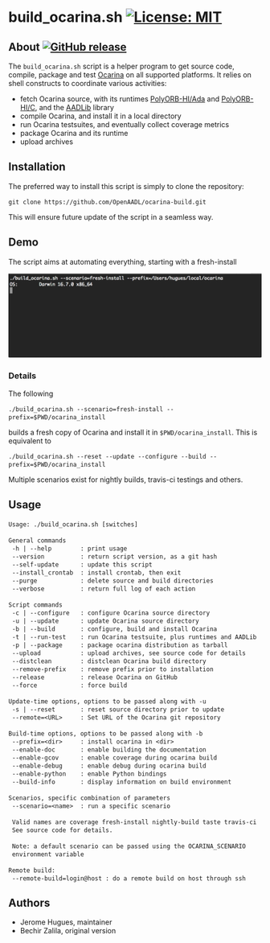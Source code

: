 # build_ocarina.sh  [![License: MIT](https://img.shields.io/badge/License-MIT-yellow.svg)](https://opensource.org/licenses/MIT)

## About [![GitHub release](https://img.shields.io/github/release/OpenAADL/ocarina-build.svg)](https://github.com/OpenAADL/ocarina-build/releases)

The `build_ocarina.sh` script is a helper program to get source code,
compile, package and test [Ocarina](https://github.com/openaadl/ocarina) on all supported platforms. It relies
on shell constructs to coordinate various activities:

- fetch Ocarina source, with its runtimes [PolyORB-HI/Ada](https://github.com/OpenAADL/polyorb-hi-ada) and
  [PolyORB-HI/C](https://github.com/OpenAADL/polyorb-hi-c), and the [AADLib](https://github.com/OpenAADL/AADLib) library
- compile Ocarina, and install it in a local directory
- run Ocarina testsuites, and eventually collect coverage metrics
- package Ocarina and its runtime
- upload archives

## Installation

The preferred way to install this script is simply to clone the repository:
 ```
 git clone https://github.com/OpenAADL/ocarina-build.git
 ```

 This will ensure future update of the script in a seamless way.

## Demo

The script aims at automating everything, starting with a fresh-install

![gif](demo.gif)

### Details

The following
 ```
./build_ocarina.sh --scenario=fresh-install --prefix=$PWD/ocarina_install
 ```

builds a fresh copy of Ocarina and install it in `$PWD/ocarina_install`. This is equivalent to

 ```
./build_ocarina.sh --reset --update --configure --build --prefix=$PWD/ocarina_install
 ```

Multiple scenarios exist for nightly builds, travis-ci testings and others.

## Usage

```
Usage: ./build_ocarina.sh [switches]

General commands
 -h | --help        : print usage
 --version          : return script version, as a git hash
 --self-update      : update this script
 --install_crontab  : install crontab, then exit
 --purge            : delete source and build directories
 --verbose          : return full log of each action

Script commands
 -c | --configure   : configure Ocarina source directory
 -u | --update      : update Ocarina source directory
 -b | --build       : configure, build and install Ocarina
 -t | --run-test    : run Ocarina testsuite, plus runtimes and AADLib
 -p | --package     : package ocarina distribution as tarball
 --upload           : upload archives, see source code for details
 --distclean        : distclean Ocarina build directory
 --remove-prefix    : remove prefix prior to installation
 --release          : release Ocarina on GitHub
 --force            : force build

Update-time options, options to be passed along with -u
 -s | --reset       : reset source directory prior to update
 --remote=<URL>     : Set URL of the Ocarina git repository

Build-time options, options to be passed along with -b
 --prefix=<dir>     : install ocarina in <dir>
 --enable-doc       : enable building the documentation
 --enable-gcov      : enable coverage during ocarina build
 --enable-debug     : enable debug during ocarina build
 --enable-python    : enable Python bindings
 --build-info       : display information on build environment

Scenarios, specific combination of parameters
 --scenario=<name>  : run a specific scenario

 Valid names are coverage fresh-install nightly-build taste travis-ci
 See source code for details.

 Note: a default scenario can be passed using the OCARINA_SCENARIO
 environment variable

Remote build:
 --remote-build=login@host : do a remote build on host through ssh

```

## Authors

* Jerome Hugues, maintainer
* Bechir Zalila, original version
